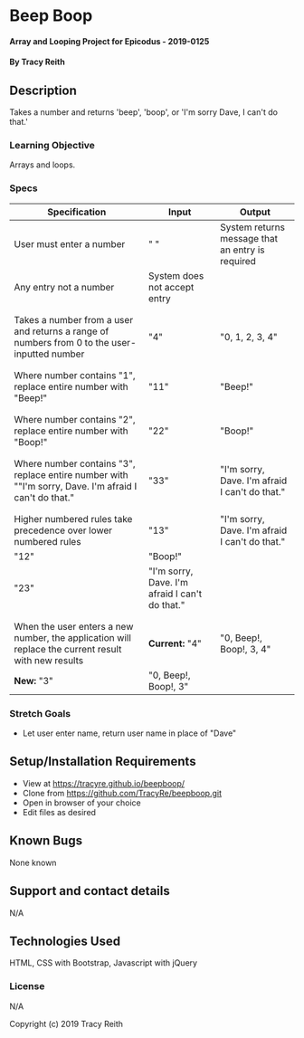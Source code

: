 # Beep Boop

#### Array and Looping Project for Epicodus - 2019-0125

#### By Tracy Reith

## Description

Takes a number and returns 'beep', 'boop', or 'I'm sorry Dave, I can't do that.'

### Learning Objective

Arrays and loops.

### Specs

Specification | Input | Output
------------- | ----- | ------
User must enter a number | " " | System returns message that an entry is required
 | Any entry not a number | System does not accept entry
 | |
 | |
Takes a number from a user and returns a range of numbers from 0 to the user-inputted number | "4" | "0, 1, 2, 3, 4"
 | |
 | |
Where number contains "1", replace entire number with "Beep!" | "11" | "Beep!"
 | |
 | |
Where number contains "2", replace entire number with "Boop!" | "22" | "Boop!"
 | |
 | |
Where number contains "3", replace entire number with ""I'm sorry, Dave. I'm afraid I can't do that." | "33" | "I'm sorry, Dave. I'm afraid I can't do that."
 | |
 | |
Higher numbered rules take precedence over lower numbered rules | "13" | "I'm sorry, Dave. I'm afraid I can't do that."
 | "12" | "Boop!"
 | "23" | "I'm sorry, Dave. I'm afraid I can't do that."
 | |
 | |
When the user enters a new number, the application will replace the current result with new results | **Current:** "4" | "0, Beep!, Boop!, 3, 4"
 | **New:** "3" | "0, Beep!, Boop!, 3"


### Stretch Goals

* Let user enter name, return user name in place of "Dave"

## Setup/Installation Requirements

* View at https://tracyre.github.io/beepboop/
* Clone from https://github.com/TracyRe/beepboop.git
* Open in browser of your choice
* Edit files as desired


## Known Bugs

None known

## Support and contact details

N/A

## Technologies Used

HTML, CSS with Bootstrap, Javascript with jQuery

### License

N/A

Copyright (c) 2019 Tracy Reith
